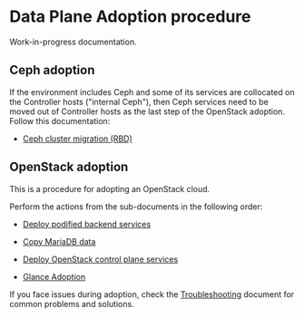 Data Plane Adoption procedure
=============================

Work-in-progress documentation.


## Ceph adoption

If the environment includes Ceph and some of its services are
collocated on the Controller hosts ("internal Ceph"), then Ceph
services need to be moved out of Controller hosts as the last
step of the OpenStack adoption.
Follow this documentation:

* [Ceph cluster migration (RBD)](ceph.md)


## OpenStack adoption

This is a procedure for adopting an OpenStack cloud.

Perform the actions from the sub-documents in the following order:

* [Deploy podified backend services](backend_services_deployment.md)

* [Copy MariaDB data](mariadb_copy.md)

* [Deploy OpenStack control plane services](openstack_control_plane_deployment.md)

* [Glance Adoption](glance_adoption.md)

If you face issues during adoption, check the
[Troubleshooting](troubleshooting.md) document for common problems and
solutions.
